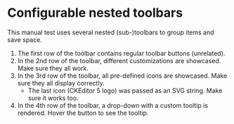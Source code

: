 # Configurable nested toolbars

This manual test uses several nested (sub-)toolbars to group items and save space.

1. The first row of the toolbar contains regular toolbar buttons (unrelated).
1. In the 2nd row of the toolbar, different customizations are showcased. Make sure they all work.
1. In the 3rd row of the toolbar, all pre-defined icons are showcased. Make sure they all display correctly.
	* The last icon (CKEditor&nbsp;5 logo) was passed as an SVG string. Make sure it works too.
1. In the 4th row of the toolbar, a drop-down with a custom tooltip is rendered. Hover the button to see the tooltip.
